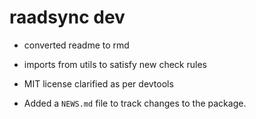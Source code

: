 # raadsync dev

* converted readme to rmd

* imports from utils to satisfy new check rules

* MIT license clarified as per devtools

* Added a `NEWS.md` file to track changes to the package.



